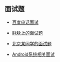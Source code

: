 ## 面试题
- [百度电话面试](./simple/Baidu-Tel.md)

- [脉脉上的面试题](./01/Interview01.md)

- [北京某同学的面试题](./02/Interview02.md)

- [Android系统相关面试](./03/Interview03.md)

